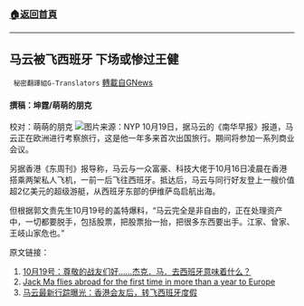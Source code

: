 ###  [:house:返回首頁](https://github.com/ourhimalayas/txt)
---


## 马云被飞西班牙 下场或惨过王健
` 秘密翻譯組G-Translators` [轉載自GNews](https://gnews.org/zh-hans/1605258/)

#### 撰稿：坤霆/萌萌的朋克
校对：萌萌的朋克
![](https://assets.gnews.org/wp-content/uploads/2021/10/2-98.jpg)图片来源：NYP
10月19日，据马云的《南华早报》报道，马云正在欧洲进行考察旅行，这是他一年多来首次出国旅行。期间将参加一系列商业会议。

另据香港《东周刊》报导称，马云与一众富豪、科技大佬于10月16日凌晨在香港搭乘两架私人飞机，一前一后飞往西班牙。抵达后，马云与同行好友登上一艘价值超2亿美元的超级游艇，从西班牙东部的伊维萨岛启航出海。

但根据郭文贵先生10月19号的盖特爆料，“马云完全是非自由的，正在处理资产中，一切都要脱手，包括股票，把股票抬一抬，把很多东西要出手。江家、曾家、王岐山家危也。”

原文链接：

1. [10月19号：尊敬的战友们好……杰克．马．去西班牙意味着什么？](https://gettr.com/post/peks4hb556)
2. [Jack Ma flies abroad for the first time in more than a year to Europe](https://www.scmp.com/business/companies/article/3152901/jack-ma-study-tour-agriculture-europe-alibabas-founder-travels)
3. [马云最新行踪曝光：香港会友后，转飞西班牙度假](https://finance.ifeng.com/c/8ARw0g5UPpS)
